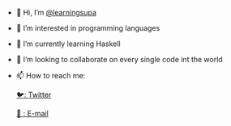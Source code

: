 - 👋 Hi, I’m [@learningsupa](https://twitter.com/learningsupa)
- 👀 I’m interested in programming languages
- 🌱 I’m currently learning Haskell
- 💞️ I’m looking to collaborate on every single code int the world
- 📫 How to reach me:

  [🐦: Twitter](https://twitter.com/learningsupa)
  
  [📧 : E-mail](mailto:learningissupaeasy@outlook.com)
  

<!---
learningsupa/learningsupa is a ✨ special ✨ repository because its `README.md` (this file) appears on your GitHub profile.
You can click the Preview link to take a look at your changes.
--->
